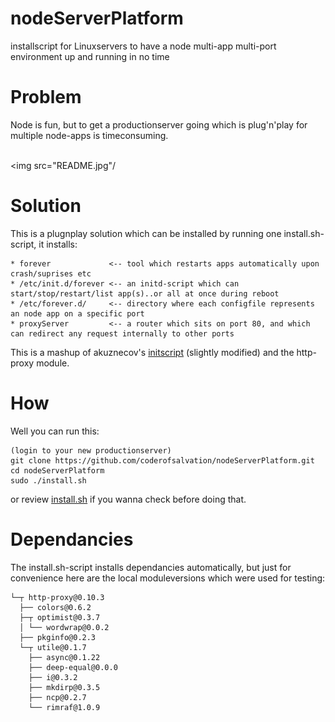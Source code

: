 nodeServerPlatform
==================

installscript for Linuxservers to have a node multi-app multi-port environment up and running in no time

Problem
=======
Node is fun, but to get a productionserver going which is plug'n'play for multiple node-apps is timeconsuming.

<br><img src="README.jpg"/<br>

Solution
========
This is a plugnplay solution which can be installed by running one install.sh-script, it installs:

    * forever             <-- tool which restarts apps automatically upon crash/suprises etc
    * /etc/init.d/forever <-- an initd-script which can start/stop/restart/list app(s)..or all at once during reboot
    * /etc/forever.d/     <-- directory where each configfile represents an node app on a specific port
    * proxyServer         <-- a router which sits on port 80, and which can redirect any request internally to other ports

This is a mashup of akuznecov's [initscript](https://github.com/akuznecov/forever-initscript) (slightly modified) and the http-proxy module.

How
===
Well you can run this:

    (login to your new productionserver)
    git clone https://github.com/coderofsalvation/nodeServerPlatform.git
    cd nodeServerPlatform
    sudo ./install.sh

or review [install.sh](https://github.com/coderofsalvation/nodeServerPlatform/blob/master/install.sh) if you wanna check before doing that.    

Dependancies
============
The install.sh-script installs dependancies automatically, but just for convenience here are the local moduleversions 
which were used for testing:

    └─┬ http-proxy@0.10.3
      ├── colors@0.6.2
      ├─┬ optimist@0.3.7
      │ └── wordwrap@0.0.2
      ├── pkginfo@0.2.3
      └─┬ utile@0.1.7
        ├── async@0.1.22
        ├── deep-equal@0.0.0
        ├── i@0.3.2
        ├── mkdirp@0.3.5
        ├── ncp@0.2.7
        └── rimraf@1.0.9
    
